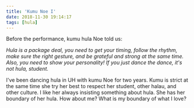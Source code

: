 ```yaml
---
title: 'Kumu Noe I'
date: 2018-11-30 19:14:17
tags: [hula]
---
```


Before the performance, kumu hula Noe told us:

*Hula is a package deal, you need to get your timing, follow the rhythm, make sure the right gesture, and be grateful and strong at the same time. Also, you need to show your personality! If you just dance the dance, it's not hula, student.*

I've been dancing hula in UH with kumu Noe for two years. Kumu is strict at the same time she try her best to respect her student, other halau, and other culture. I like her always insisting something about hula. She has her boundary of her hula. How about me? What is my boundary of what I love?

